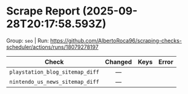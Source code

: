 # Scrape Report (2025-09-28T20:17:58.593Z)

Group: `seo`  |  Run: https://github.com/AlbertoRoca96/scraping-checks-scheduler/actions/runs/18079278197

| Check | Changed | Keys | Error |
|---|:---:|:--|:--|
| `playstation_blog_sitemap_diff` | — |  |  |
| `nintendo_us_news_sitemap_diff` | — |  |  |
